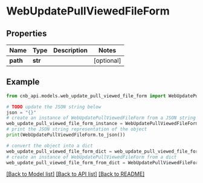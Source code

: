 # WebUpdatePullViewedFileForm


## Properties

Name | Type | Description | Notes
------------ | ------------- | ------------- | -------------
**path** | **str** |  | [optional] 

## Example

```python
from cnb_api.models.web_update_pull_viewed_file_form import WebUpdatePullViewedFileForm

# TODO update the JSON string below
json = "{}"
# create an instance of WebUpdatePullViewedFileForm from a JSON string
web_update_pull_viewed_file_form_instance = WebUpdatePullViewedFileForm.from_json(json)
# print the JSON string representation of the object
print(WebUpdatePullViewedFileForm.to_json())

# convert the object into a dict
web_update_pull_viewed_file_form_dict = web_update_pull_viewed_file_form_instance.to_dict()
# create an instance of WebUpdatePullViewedFileForm from a dict
web_update_pull_viewed_file_form_from_dict = WebUpdatePullViewedFileForm.from_dict(web_update_pull_viewed_file_form_dict)
```
[[Back to Model list]](../README.md#documentation-for-models) [[Back to API list]](../README.md#documentation-for-api-endpoints) [[Back to README]](../README.md)


